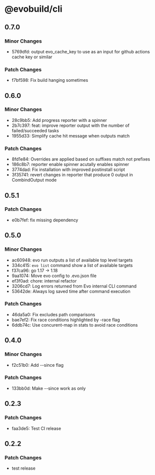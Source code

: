 # @evobuild/cli

## 0.7.0

### Minor Changes

- 5769dfd: output evo_cache_key to use as an input for github actions cache key or similar

### Patch Changes

- f7bf598: Fix build hanging sometimes

## 0.6.0

### Minor Changes

- 28c9bb5: Add progress reporter with a spinner
- 2b7c397: feat: improve reporter output with the number of failed/succeeded tasks
- 1955d33: Simplify cache hit message when outputs match

### Patch Changes

- 8fd1e84: Overrides are applied based on suffixes match not prefixes
- 186c8b7: reporter enable spinner acutally enables spinner
- 3774dad: Fix installation with improved postinstall script
- 3f35741: revert changes in reporter that produce 0 output in CombindOutput mode

## 0.5.1

### Patch Changes

- e0b7fef: fix missing dependency

## 0.5.0

### Minor Changes

- ac60948: evo run outputs a list of available top level targets
- 334c415: `evo list` command show a list of available targets
- f37ca96: go 1.17 -> 1.18
- 9aa1074: Move evo config to .evo.json file
- ef3f0ad: chore: internal refactor
- 3206cd7: Log errors returned from Evo internal CLI command
- 53642de: Always log saved time after command execution

### Patch Changes

- 46da5a0: Fix excludes path comparisons
- bae7ef2: Fix race conditions highlighted by -race flag
- 6ddb74c: Use concurent-map in stats to avoid race conditions

## 0.4.0

### Minor Changes

- f2c51b0: Add --since flag

### Patch Changes

- 133bb0d: Make --since work as only

## 0.2.3

### Patch Changes

- faa3de5: Test CI release

## 0.2.2

### Patch Changes

- test release
